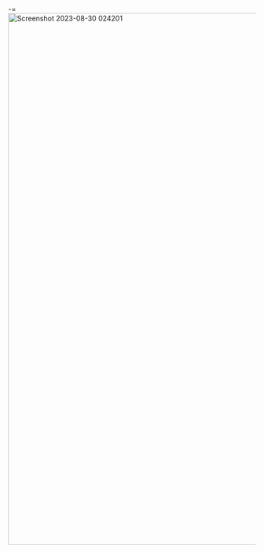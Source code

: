 -\=<img width="1080" alt="Screenshot 2023-08-30 024201" src="https://github.com/Dsa-anveshan-megh/Dsa-anveshan-megh/assets/143553110/314a1e9d-0061-4aae-adec-b1208cc6ade5">
